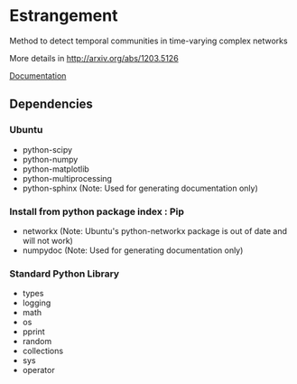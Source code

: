 # Estrangement

Method to detect temporal communities in time-varying complex networks

More details in http://arxiv.org/abs/1203.5126

[Documentation](estrangement/blob/master/docs/_build/html/index.html)

## Dependencies

### Ubuntu
* python-scipy
* python-numpy
* python-matplotlib
* python-multiprocessing
* python-sphinx (Note: Used for generating documentation only)

### Install from python package index : Pip
* networkx (Note: Ubuntu's python-networkx package is out of date and will not work)
* numpydoc (Note: Used for generating documentation only)

### Standard Python Library
* types
* logging
* math
* os
* pprint
* random 
* collections
* sys
* operator



